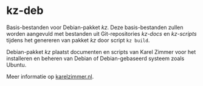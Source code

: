 # kz-deb

Basis-bestanden voor Debian-pakket *kz*.
Deze basis-bestanden zullen worden aangevuld met bestanden uit Git-repositories *kz-docs* en *kz-scripts* tijdens het genereren van pakket *kz* door script `kz build`.

Debian-pakket *kz* plaatst documenten en scripts van Karel Zimmer voor het installeren en beheren van Debian of Debian-gebaseerd systeem zoals Ubuntu.

Meer informatie op [karelzimmer.nl](https://karelzimmer.nl).

